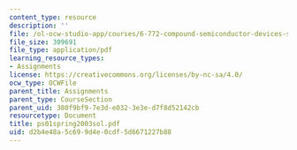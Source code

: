 ```yaml
---
content_type: resource
description: ''
file: /ol-ocw-studio-app/courses/6-772-compound-semiconductor-devices-spring-2003/d2b4e48a5c699d4e0cdf5d6671227b88_ps01spring2003sol.pdf
file_size: 309691
file_type: application/pdf
learning_resource_types:
- Assignments
license: https://creativecommons.org/licenses/by-nc-sa/4.0/
ocw_type: OCWFile
parent_title: Assignments
parent_type: CourseSection
parent_uid: 380f9bf9-7e3d-e032-3e3e-d7f8d52142cb
resourcetype: Document
title: ps01spring2003sol.pdf
uid: d2b4e48a-5c69-9d4e-0cdf-5d6671227b88
---
```

